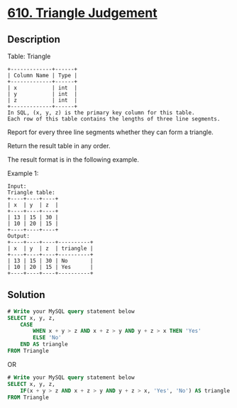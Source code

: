 # [610. Triangle Judgement](https://leetcode.com/problems/triangle-judgement/description/)

## Description

Table: Triangle

```
+-------------+------+
| Column Name | Type |
+-------------+------+
| x           | int  |
| y           | int  |
| z           | int  |
+-------------+------+
In SQL, (x, y, z) is the primary key column for this table.
Each row of this table contains the lengths of three line segments.
```

Report for every three line segments whether they can form a triangle.

Return the result table in any order.

The result format is in the following example.

Example 1:

```
Input: 
Triangle table:
+----+----+----+
| x  | y  | z  |
+----+----+----+
| 13 | 15 | 30 |
| 10 | 20 | 15 |
+----+----+----+
Output: 
+----+----+----+----------+
| x  | y  | z  | triangle |
+----+----+----+----------+
| 13 | 15 | 30 | No       |
| 10 | 20 | 15 | Yes      |
+----+----+----+----------+
```

## Solution

```sql
# Write your MySQL query statement below
SELECT x, y, z,
    CASE
        WHEN x + y > z AND x + z > y AND y + z > x THEN 'Yes'
        ELSE 'No'
    END AS triangle
FROM Triangle
```

OR

```sql
# Write your MySQL query statement below
SELECT x, y, z,
    IF(x + y > z AND x + z > y AND y + z > x, 'Yes', 'No') AS triangle
FROM Triangle
```
